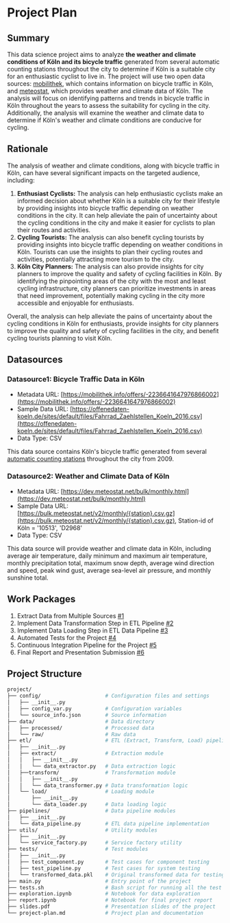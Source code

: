 # Project Plan

## Summary

<!-- Describe your data science project in max. 5 sentences. -->
This data science project aims to analyze **the weather and climate conditions of Köln and its bicycle traffic** generated from several automatic counting stations throughout the city to determine if Köln is a suitable city for an enthusiastic cyclist to live in. The project will use two open data sources: [mobilithek](https://mobilithek.info/), which contains information on bicycle traffic in Köln, and [meteostat](https://meteostat.net/en/), which provides weather and climate data of Köln. The analysis will focus on identifying patterns and trends in bicycle traffic in Köln throughout the years to assess the suitability for cycling in the city. Additionally, the analysis will examine the weather and climate data to determine if Köln's weather and climate conditions are conducive for cycling.

## Rationale

<!-- Outline the impact of the analysis, e.g. which pains it solves. -->
The analysis of weather and climate conditions, along with bicycle traffic in Köln, can have several significant impacts on the targeted audience, including:
1. **Enthusiast Cyclists:** The analysis can help enthusiastic cyclists make an informed decision about whether Köln is a suitable city for their lifestyle by providing insights into bicycle traffic depending on weather conditions in the city. It can help alleviate the pain of uncertainty about the cycling conditions in the city and make it easier for cyclists to plan their routes and activities.
2. **Cycling Tourists:** The analysis can also benefit cycling tourists by providing insights into bicycle traffic depending on weather conditions in Köln. Tourists can use the insights to plan their cycling routes and activities, potentially attracting more tourism to the city.
3. **Köln City Planners:** The analysis can also provide insights for city planners to improve the quality and safety of cycling facilities in Köln. By identifying the pinpointing areas of the city with the most and least cycling infrastructure, city planners can prioritize investments in areas that need improvement, potentially making cycling in the city more accessible and enjoyable for enthusiasts.

Overall, the analysis can help alleviate the pains of uncertainty about the cycling conditions in Köln for enthusiasts, provide insights for city planners to improve the quality and safety of cycling facilities in the city, and benefit cycling tourists planning to visit Köln.

## Datasources

<!-- Describe each datasources you plan to use in a section. Use the prefic "DatasourceX" where X is the id of the datasource. -->

### Datasource1: Bicycle Traffic Data in Köln
* Metadata URL: [https://mobilithek.info/offers/-2236641647976866002](https://mobilithek.info/offers/-2236641647976866002)
* Sample Data URL: [https://offenedaten-koeln.de/sites/default/files/Fahrrad_Zaehlstellen_Koeln_2016.csv](https://offenedaten-koeln.de/sites/default/files/Fahrrad_Zaehlstellen_Koeln_2016.csv)
* Data Type: CSV

This data source contains Köln's bicycle traffic generated from several [automatic counting stations](http://www.eco-public.com/ParcPublic/?id=677) throughout the city from 2009.

### Datasource2: Weather and Climate Data of Köln
* Metadata URL: [https://dev.meteostat.net/bulk/monthly.html](https://dev.meteostat.net/bulk/monthly.html)
* Sample Data URL: [https://bulk.meteostat.net/v2/monthly/{station}.csv.gz](https://bulk.meteostat.net/v2/monthly/{station}.csv.gz), Station-id of Köln = '10513', 'D2968'
* Data Type: CSV

This data source will provide weather and climate data in Köln, including average air temperature, daily minimum and maximum air temperature, monthly precipitation total, maximum snow depth, average wind direction and speed, peak wind gust, average sea-level air pressure, and monthly sunshine total.

## Work Packages

<!-- List of work packages ordered sequentially, each pointing to an issue with more details. -->

1. Extract Data from Multiple Sources [#1][i1]
2. Implement Data Transformation Step in ETL Pipeline [#2][i2]
3. Implement Data Loading Step in ETL Data Pipeline [#3][i3]
4. Automated Tests for the Project [#4][i4]
5. Continuous Integration Pipeline for the Project [#5][i5]
6. Final Report and Presentation Submission [#6][i6]

[i1]: https://github.com/sujitdebnath/fau-data-engineering-ss23/issues/1
[i2]: https://github.com/sujitdebnath/fau-data-engineering-ss23/issues/2
[i3]: https://github.com/sujitdebnath/fau-data-engineering-ss23/issues/3
[i4]: https://github.com/sujitdebnath/fau-data-engineering-ss23/issues/4
[i5]: https://github.com/sujitdebnath/fau-data-engineering-ss23/issues/5
[i6]: https://github.com/sujitdebnath/fau-data-engineering-ss23/issues/6

## Project Structure

```bash
project/
├── config/                     # Configuration files and settings
│   ├── __init__.py
│   ├── config_var.py           # Configuration variables
│   └── source_info.json        # Source information
├── data/                       # Data directory
│   ├── processed/              # Processed data
│   └── raw/                    # Raw data
├── etl/                        # ETL (Extract, Transform, Load) pipeline modules
│   ├── __init__.py
│   ├── extract/                # Extraction module
│   │   ├── __init__.py
│   │   └── data_extractor.py   # Data extraction logic
│   ├──transform/               # Transformation module
│   │   ├── __init__.py
│   │   └── data_transformer.py # Data transformation logic
│   └── load/                   # Loading module
│       ├── __init__.py
│       └── data_loader.py      # Data loading logic
├── pipelines/                  # Data pipeline modules
│   ├── __init__.py
│   └── data_pipeline.py        # ETL data pipeline implementation
├── utils/                      # Utility modules
│   ├── __init__.py
│   └── service_factory.py      # Service factory utility
├── tests/                      # Test modules
│   ├── __init__.py
│   ├── test_component.py       # Test cases for component testing
│   ├── test_pipeline.py        # Test cases for system testing
│   └── transformed_data.pkl    # Original transformed data for testing purposes
├── main.py                     # Entry point of the project
├── tests.sh                    # Bash script for running all the test cases
├── exploration.ipynb           # Notebook for data exploration
├── report.ipynb                # Notebook for final project report
├── slides.pdf                  # Presentation slides of the project
└── project-plan.md             # Project plan and documentation
```
